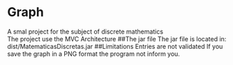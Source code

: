 # Graph
A smal project for the subject of discrete mathematics <br>
The project use the MVC Architecture
##The jar file
The jar file is located in: dist/MatematicasDiscretas.jar
##Limitations
Entries are not validated
If you save the graph in a PNG format the program not inform you.
